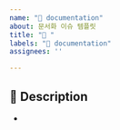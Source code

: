 ```yaml
---
name: "📝 documentation"
about: 문서화 이슈 템플릿
title: "📝 "
labels: "📝 documentation"
assignees: ''

---
```


## 📌 Description
-